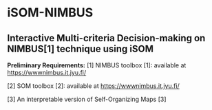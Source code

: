 # iSOM-NIMBUS
## Interactive Multi-criteria Decision-making on NIMBUS[1] technique using iSOM

**Preliminary Requirements:**
[1] NIMBUS toolbox [1]: available at https://wwwnimbus.it.jyu.fi/

[2] SOM toolbox [2]: available at https://wwwnimbus.it.jyu.fi/

[3] An interpretable version of Self-Organizing Maps [3]


